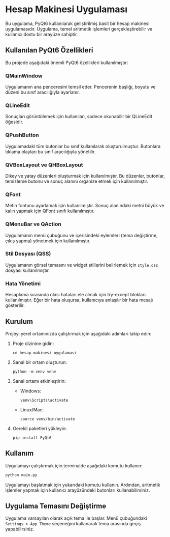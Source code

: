 # Hesap Makinesi Uygulaması

Bu uygulama, PyQt6 kullanılarak geliştirilmiş basit bir hesap makinesi uygulamasıdır. Uygulama, temel aritmetik işlemleri gerçekleştirebilir ve kullanıcı dostu bir arayüze sahiptir.

## Kullanılan PyQt6 Özellikleri

Bu projede aşağıdaki önemli PyQt6 özellikleri kullanılmıştır:

### QMainWindow
Uygulamanın ana penceresini temsil eder. Pencerenin başlığı, boyutu ve düzeni bu sınıf aracılığıyla ayarlanır.

### QLineEdit
Sonuçları görüntülemek için kullanılan, sadece okunabilir bir QLineEdit öğesidir.

### QPushButton
Uygulamadaki tüm butonlar bu sınıf kullanılarak oluşturulmuştur. Butonlara tıklama olayları bu sınıf aracılığıyla yönetilir.

### QVBoxLayout ve QHBoxLayout
Dikey ve yatay düzenleri oluşturmak için kullanılmıştır. Bu düzenler, butonlar, temizleme butonu ve sonuç alanını organize etmek için kullanılmıştır.

### QFont
Metin fontunu ayarlamak için kullanılmıştır. Sonuç alanındaki metni büyük ve kalın yapmak için QFont sınıfı kullanılmıştır.

### QMenuBar ve QAction
Uygulamanın menü çubuğunu ve içerisindeki eylemleri (tema değiştirme, çıkış yapma) yönetmek için kullanılmıştır.

### Stil Dosyası (QSS)
Uygulamanın görsel temasını ve widget stillerini belirlemek için `style.qss` dosyası kullanılmıştır.

### Hata Yönetimi
Hesaplama sırasında olası hataları ele almak için try-except blokları kullanılmıştır. Eğer bir hata oluşursa, kullanıcıya anlaşılır bir hata mesajı gösterilir.

## Kurulum

Projeyi yerel ortamınızda çalıştırmak için aşağıdaki adımları takip edin:

1. Proje dizinine gidin:
   ```
   cd hesap-makinesi-uygulamasi
   ```

2. Sanal bir ortam oluşturun:
   ```
   python -m venv venv
   ```

3. Sanal ortamı etkinleştirin:
   - Windows:
     ```
     venv\Scripts\activate
     ```
   - Linux/Mac:
     ```
     source venv/bin/activate
     ```

4. Gerekli paketleri yükleyin:
   ```
   pip install PyQt6
   ```

## Kullanım

Uygulamayı çalıştırmak için terminalde aşağıdaki komutu kullanın:

```bash
python main.py
```

Uygulamayı başlatmak için yukarıdaki komutu kullanın. Ardından, aritmetik işlemler yapmak için kullanıcı arayüzündeki butonları kullanabilirsiniz.

## Uygulama Temasını Değiştirme

Uygulama varsayılan olarak açık tema ile başlar. Menü çubuğundaki `Settings > App Theme` seçeneğini kullanarak tema arasında geçiş yapabilirsiniz.

